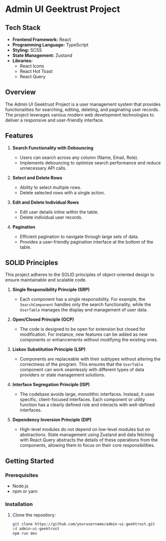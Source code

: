 # Admin UI Geektrust Project

## Tech Stack
- **Frontend Framework:** React
- **Programming Language:** TypeScript
- **Styling:** SCSS
- **State Management:** Zustand
- **Libraries:** 
  - React Icons
  - React Hot Toast
  - React Query

## Overview
The Admin UI Geektrust Project is a user management system that provides functionalities for searching, editing, deleting, and paginating user records. The project leverages various modern web development technologies to deliver a responsive and user-friendly interface.

## Features

1. **Search Functionality with Debouncing**
   - Users can search across any column (Name, Email, Role).
   - Implements debouncing to optimize search performance and reduce unnecessary API calls.

2. **Select and Delete Rows**
   - Ability to select multiple rows.
   - Delete selected rows with a single action.

3. **Edit and Delete Individual Rows**
   - Edit user details inline within the table.
   - Delete individual user records.

4. **Pagination**
   - Efficient pagination to navigate through large sets of data.
   - Provides a user-friendly pagination interface at the bottom of the table.

## SOLID Principles
This project adheres to the SOLID principles of object-oriented design to ensure maintainable and scalable code.

1. **Single Responsibility Principle (SRP)**
   - Each component has a single responsibility. For example, the `SearchComponent` handles only the search functionality, while the `UserTable` manages the display and management of user data.

2. **Open/Closed Principle (OCP)**
   - The code is designed to be open for extension but closed for modification. For instance, new features can be added as new components or enhancements without modifying the existing ones.

3. **Liskov Substitution Principle (LSP)**
   - Components are replaceable with their subtypes without altering the correctness of the program. This ensures that the `UserTable` component can work seamlessly with different types of data providers or state management solutions.

4. **Interface Segregation Principle (ISP)**
   - The codebase avoids large, monolithic interfaces. Instead, it uses specific, client-focused interfaces. Each component or utility function has a clearly defined role and interacts with well-defined interfaces.

5. **Dependency Inversion Principle (DIP)**
   - High-level modules do not depend on low-level modules but on abstractions. State management using Zustand and data fetching with React Query abstracts the details of these operations from the components, allowing them to focus on their core responsibilities.

## Getting Started

### Prerequisites
- Node.js
- npm or yarn

### Installation
1. Clone the repository:
   ```bash
   git clone https://github.com/yourusername/admin-ui-geektrust.git
   cd admin-ui-geektrust
   npm run dev